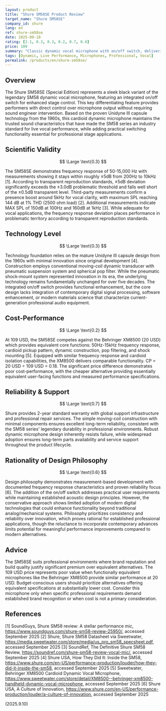 ```yaml
---
layout: product
title: "Shure SM58SE Product Review"
target_name: "Shure SM58SE"
company_id: shure
lang: en
ref: shure-sm58se
date: 2025-09-10
rating: [2.1, 0.3, 0.3, 0.2, 0.7, 0.6]
price: 109
summary: "Classic dynamic vocal microphone with on/off switch, delivering reliable performance at competitive pricing"
tags: [Dynamic, Live Performance, Microphones, Professional, Vocal]
permalink: /products/en/shure-sm58se/
---
```

## Overview

The Shure SM58SE (Special Edition) represents a sleek black variant of the legendary SM58 dynamic vocal microphone, featuring an integrated on/off switch for enhanced stage control. This key differentiating feature provides performers with direct control over microphone output without requiring sound engineer intervention. Based on the proven Unidyne III capsule technology from the 1960s, this cardioid dynamic microphone maintains the trusted sound characteristics that have made the SM58 series an industry standard for live vocal performance, while adding practical switching functionality essential for professional stage applications.

## Scientific Validity

$$ \Large \text{0.3} $$

The SM58SE demonstrates frequency response of 50-15,000 Hz with measurements showing it stays within roughly ±5dB from 200Hz to 10kHz [1]. According to transparent reproduction standards, ±5dB deviation significantly exceeds the ±3.0dB problematic threshold and falls well short of the ±0.5dB transparent level. Third-party measurements confirm a presence boost around 5kHz for vocal clarity, with maximum SPL reaching 144 dB at 1% THD (2500 ohm load) [2]. Additional measurements indicate MAX SPL of 150dB at 100Hz and 160dB at 1kHz [3]. While adequate for vocal applications, the frequency response deviation places performance in problematic territory according to transparent reproduction standards.

## Technology Level

$$ \Large \text{0.3} $$

Technology foundation relies on the mature Unidyne III capsule design from the 1960s with minimal innovation since original development [4]. Construction employs conventional moving-coil dynamic transducer with pneumatic suspension system and spherical pop filter. While the pneumatic shock-mount system represented innovation in its era, the underlying technology remains fundamentally unchanged for over five decades. The integrated on/off switch provides functional enhancement, but the core design lacks integration of contemporary digital signal processing, software enhancement, or modern materials science that characterize current-generation professional audio equipment.

## Cost-Performance

$$ \Large \text{0.2} $$

At 109 USD, the SM58SE competes against the Behringer XM8500 (20 USD) which provides equivalent core functions: 50Hz-15kHz frequency response, cardioid pickup pattern, dynamic construction, pop filtering, and shock mounting [5]. Equipped with similar frequency response and cardioid isolation capabilities, the XM8500 delivers comparable functionality. CP = 20 USD ÷ 109 USD = 0.18. The significant price difference demonstrates poor cost-performance, with the cheaper alternative providing essentially equivalent user-facing functions and measured performance specifications.

## Reliability & Support

$$ \Large \text{0.7} $$

Shure provides 2-year standard warranty with global support infrastructure and professional repair services. The simple moving-coil construction with minimal components ensures excellent long-term reliability, consistent with the SM58 series' legendary durability in professional environments. Robust dynamic microphone design inherently resists failure, while widespread adoption ensures long-term parts availability and service support throughout the product lifecycle.

## Rationality of Design Philosophy

$$ \Large \text{0.6} $$

Design philosophy demonstrates measurement-based development with documented frequency response characteristics and proven reliability focus [6]. The addition of the on/off switch addresses practical user requirements while maintaining established acoustic design principles. However, the conservative approach shows limited adoption of modern digital technologies that could enhance functionality beyond traditional analog/mechanical systems. Philosophy prioritizes consistency and reliability over innovation, which proves rational for established professional applications, though the reluctance to incorporate contemporary advances limits potential for meaningful performance improvements compared to modern alternatives.

## Advice

The SM58SE suits professional environments where brand reputation and build quality justify significant premium over equivalent alternatives. The 109 USD price represents poor value when functionally equivalent microphones like the Behringer XM8500 provide similar performance at 20 USD. Budget-conscious users should prioritize alternatives offering equivalent specifications at substantially lower cost. Consider this microphone only when specific professional requirements demand established brand recognition or when cost is not a primary consideration.

## References

[1] SoundGuys, Shure SM58 review: A stellar performance mic, https://www.soundguys.com/shure-sm58-review-25950/, accessed September 2025
[2] Shure, Shure SM58 Datasheet via Sweetwater, https://media.sweetwater.com/store/media/us_pro_sm58_specsheet.pdf, accessed September 2025
[3] SoundRef, The Definitive Shure SM58 Review, https://soundref.com/shure-sm58-review-vocal-mic/, accessed September 2025
[4] Shure USA, How They Did It: Inside the SM58, https://www.shure.com/en-US/performance-production/louder/how-they-did-it-inside-the-sm58, accessed September 2025
[5] Sweetwater, Behringer XM8500 Cardioid Dynamic Vocal Microphone, https://www.sweetwater.com/store/detail/XM8500--behringer-xm8500-handheld-dynamic-vocal-microphone, accessed September 2025
[6] Shure USA, A Culture of Innovation, https://www.shure.com/en-US/performance-production/louder/a-culture-of-innovation, accessed September 2025

(2025.9.10)